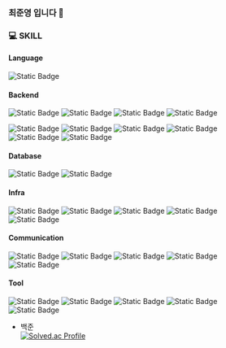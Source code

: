 ### 최준영 입니다 🌳

<h3>💻 SKILL</h3>

<h4>Language</h4>

![Static Badge](https://img.shields.io/badge/Java-%231E8CBE?style=flat)

<h4>Backend</h4>

![Static Badge](https://img.shields.io/badge/Spring_Boot-%236DB33F?style=flat&logo=SpringBoot&logoColor=white)
![Static Badge](https://img.shields.io/badge/Spring-%236DB33F?style=flat&logo=Spring&logoColor=white)
![Static Badge](https://img.shields.io/badge/JSP-black?style=flat&logoColor=white)
![Static Badge](https://img.shields.io/badge/Servlet-black?style=flat&logoColor=white)

![Static Badge](https://img.shields.io/badge/Json_Web_Token-%23000000?style=flat&logo=jsonwebtokens&logoColor=white)
![Static Badge](https://img.shields.io/badge/Spring_Batch-%236DB33F?style=flat&logo=SpringBatch&logoColor=white)
![Static Badge](https://img.shields.io/badge/MyBatis-black?style=flat&logoColor=white)
![Static Badge](https://img.shields.io/badge/JPA-black?style=flat&logoColor=white)
![Static Badge](https://img.shields.io/badge/Query%20DSL-blue?style=flat&logoColor=white)
![Static Badge](https://img.shields.io/badge/STOMP-%23000000?style=flat)


<h4>Database</h4>

![Static Badge](https://img.shields.io/badge/MySQL-%234479A1?style=flat&logo=mysql&logoColor=white)
![Static Badge](https://img.shields.io/badge/Redis-%23DC382D?style=flat&logo=redis&logoColor=white)

<h4>Infra</h4>

![Static Badge](https://img.shields.io/badge/Jenkins-%23D24939?style=flat&logo=Jenkins&logoColor=white)
![Static Badge](https://img.shields.io/badge/Amazon_EC2-%23FF9900?style=flat&logo=amazonec2&logoColor=white)
![Static Badge](https://img.shields.io/badge/Docker-%232496ED?style=flat&logo=docker&logoColor=white)
![Static Badge](https://img.shields.io/badge/Nginx-%23009639?style=flat&logo=nginx&logoColor=white)
![Static Badge](https://img.shields.io/badge/Apache_Kafka-%3333333.svg?style=flat&logo=apachekafka&logoColor=white)

<h4>Communication</h4>

![Static Badge](https://img.shields.io/badge/Mattermost-%230058CC?style=flat&logo=Mattermost&logoColor=white)
![Static Badge](https://img.shields.io/badge/Github-%23181717?style=flat&logo=Github&logoColor=white)
![Static Badge](https://img.shields.io/badge/GitLab-%23FC6D26?style=flat&logo=GitLab&logoColor=white)
![Static Badge](https://img.shields.io/badge/Jira-%230052CC?style=flat&logo=Jira&logoColor=white)
![Static Badge](https://img.shields.io/badge/Notion-%23000000?style=flat&logo=Notion&logoColor=white)

<h4>Tool</h4>

![Static Badge](https://img.shields.io/badge/Intellij_IDEA-black?style=flat&logo=intellijidea&logoColor=white)
![Static Badge](https://img.shields.io/badge/Eclipse-%232C2255?style=flat&logo=Eclipse%20IDE&logoColor=white)
![Static Badge](https://img.shields.io/badge/Postman-%23FF6C37?style=flat&logo=Postman&logoColor=white)
![Static Badge](https://img.shields.io/badge/Putty-%23007ACC?style=flat&logoColor=white)
![Static Badge](https://img.shields.io/badge/MySQL%20Workbench-%234479A1?style=flat&logo=mysql&logoColor=white)


- 백준  
[![Solved.ac Profile](http://mazassumnida.wtf/api/v2/generate_badge?boj=wjdghkswnsdu)](https://solved.ac/wjdghkswnsdu/)
<!--
![Java](https://img.shields.io/badge/Java-007396.svg?&style=for-the-badge&logo=Java&logoColor=white)
![Spring](https://img.shields.io/badge/Spring-6DB33F.svg?&style=for-the-badge&logo=Spring&logoColor=white)
![Python](https://img.shields.io/badge/Python-3776AB.svg?&style=for-the-badge&logo=Python&logoColor=white)
![Android](https://img.shields.io/badge/Android-3DDC84.svg?&style=for-the-badge&logo=Android&logoColor=white)
![JavaScript](https://img.shields.io/badge/JavaScript-F7DF1E.svg?&style=for-the-badge&logo=JavaScript&logoColor=white)

![TypeScript](https://img.shields.io/badge/TypeScript-3178C6.svg?&style=for-the-badge&logo=TypeScript&logoColor=white)
![HTML5](https://img.shields.io/badge/HTML5-E34F26.svg?&style=for-the-badge&logo=HTML5&logoColor=white)
![CSS3](https://img.shields.io/badge/CSS3-1572B6.svg?&style=for-the-badge&logo=CSS3&logoColor=white)
![MySQL](https://img.shields.io/badge/MySQL-4479A1.svg?&style=for-the-badge&logo=MySQL&logoColor=white)
![Oracle](https://img.shields.io/badge/Oracle-F80000.svg?&style=for-the-badge&logo=Oracle&logoColor=white)

### Tools
![Git](https://img.shields.io/badge/Git-F05032.svg?&style=for-the-badge&logo=Git&logoColor=white)
![Eclipse IDE](https://img.shields.io/badge/Eclipse%20IDE-2C2255.svg?&style=for-the-badge&logo=Eclipse%20IDE&logoColor=white)
![Visual Studio Code](https://img.shields.io/badge/Visual%20Studio%20Code-007ACC.svg?&style=for-the-badge&logo=Visual%20Studio%20Code&logoColor=white)
![Android Studio](https://img.shields.io/badge/Android%20Studio-3DDC84.svg?&style=for-the-badge&logo=Android%20Studio&logoColor=white)
-->
<!--
**junyoung-choe/junyoung-choe** is a ✨ _special_ ✨ repository because its `README.md` (this file) appears on your GitHub profile.

Here are some ideas to get you started:

- 🔭 I’m currently working on ...
- 🌱 I’m currently learning ...
- 👯 I’m looking to collaborate on ...
- 🤔 I’m looking for help with ...
- 💬 Ask me about ...
- 📫 How to reach me: ...
- 😄 Pronouns: ...
- ⚡ Fun fact: ...
-->
